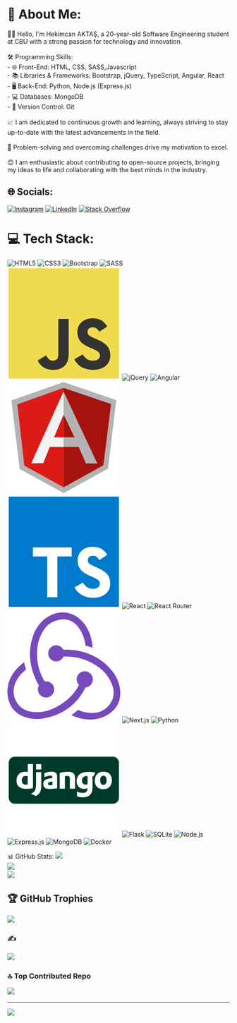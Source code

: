 # 💫 About Me:
👨‍💻 Hello, I'm Hekimcan AKTAŞ, a 20-year-old Software Engineering student at CBU with a strong passion for technology and innovation.<br><br>🛠 Programming Skills:<br>- 🌐 Front-End: HTML, CSS, SASS,Javascript<br>- 📚 Libraries & Frameworks: Bootstrap, jQuery, TypeScript, Angular, React<br>- 🖥️ Back-End: Python, Node.js (Express.js)<br>- 💻 Databases: MongoDB<br>- 💾 Version Control: Git<br><br>📈 I am dedicated to continuous growth and learning, always striving to stay up-to-date with the latest advancements in the field.<br><br>🎯 Problem-solving and overcoming challenges drive my motivation to excel.<br><br>😊 I am enthusiastic about contributing to open-source projects, bringing my ideas to life and collaborating with the best minds in the industry.


## 🌐 Socials:
[![Instagram](https://img.shields.io/badge/Instagram-%23E4405F.svg?logo=Instagram&logoColor=white)](https://instagram.com/hekimcan.aktas) [![LinkedIn](https://img.shields.io/badge/LinkedIn-%230077B5.svg?logo=linkedin&logoColor=white)](https://linkedin.com/in/hekimcan-aktas) [![Stack Overflow](https://img.shields.io/badge/-Stackoverflow-FE7A16?logo=stack-overflow&logoColor=white)](https://stackoverflow.com/users/22125722) 
# 💻 Tech Stack:
![HTML5](https://raw.githubusercontent.com/devicons/devicon/master/icons/html5/html5-original-wordmark.png) ![CSS3](https://raw.githubusercontent.com/devicons/devicon/master/icons/css3/css3-original-wordmark.png) ![Bootstrap](https://raw.githubusercontent.com/devicons/devicon/master/icons/bootstrap/bootstrap-plain-wordmark.png) ![SASS](https://raw.githubusercontent.com/devicons/devicon/master/icons/sass/sass-original.png) ![JavaScript](https://raw.githubusercontent.com/devicons/devicon/master/icons/javascript/javascript-original.svg) ![jQuery](https://raw.githubusercontent.com/devicons/devicon/master/icons/jquery/jquery-original-wordmark.png) ![Angular](https://raw.githubusercontent.com/devicons/devicon/master/icons/angularjs/angularjs-original-wordmark.png) ![Angular.js](https://raw.githubusercontent.com/devicons/devicon/master/icons/angularjs/angularjs-original.svg) ![TypeScript](https://raw.githubusercontent.com/devicons/devicon/master/icons/typescript/typescript-original.svg) ![React](https://raw.githubusercontent.com/devicons/devicon/master/icons/react/react-original-wordmark.png) ![React Router](https://raw.githubusercontent.com/devicons/devicon/master/icons/react/react-original-wordmark.png) ![Redux](https://raw.githubusercontent.com/devicons/devicon/master/icons/redux/redux-original.svg) ![Next.js](https://raw.githubusercontent.com/devicons/devicon/master/icons/nextjs/nextjs-original-wordmark.png) ![Python](https://raw.githubusercontent.com/devicons/devicon/master/icons/python/python-original-wordmark.png) ![Django](https://raw.githubusercontent.com/devicons/devicon/master/icons/django/django-original.svg) ![Flask](https://raw.githubusercontent.com/devicons/devicon/master/icons/flask/flask-original-wordmark.png) ![SQLite](https://raw.githubusercontent.com/devicons/devicon/master/icons/sqlite/sqlite-original-wordmark.png) ![Node.js](https://raw.githubusercontent.com/devicons/devicon/master/icons/nodejs/nodejs-original-wordmark.png) ![Express.js](https://raw.githubusercontent.com/devicons/devicon/master/icons/express/express-original-wordmark.png) ![MongoDB](https://raw.githubusercontent.com/devicons/devicon/master/icons/mongodb/mongodb-original-wordmark.png) ![Docker](https://raw.githubusercontent.com/devicons/devicon/master/icons/docker/docker-original-wordmark.png)








 📊 GitHub Stats:
![](https://github-readme-stats.vercel.app/api?username=hekimm&theme=dark&hide_border=false&include_all_commits=false&count_private=false)<br/>
![](https://github-readme-streak-stats.herokuapp.com/?user=hekimm&theme=dark&hide_border=false)<br/>
![](https://github-readme-stats.vercel.app/api/top-langs/?username=hekimm&theme=dark&hide_border=false&include_all_commits=false&count_private=false&layout=compact)

## 🏆 GitHub Trophies
![](https://github-profile-trophy.vercel.app/?username=hekimm&theme=tokyonight&no-frame=false&no-bg=true&margin-w=4)

### ✍️
![](https://quotes-github-readme.vercel.app/api?type=horizontal&theme=radical)

### 🔝 Top Contributed Repo
![](https://github-contributor-stats.vercel.app/api?username=hekimm&limit=5&theme=dark&combine_all_yearly_contributions=true)

---
[![](https://visitcount.itsvg.in/api?id=hekimm&icon=0&color=0)](https://visitcount.itsvg.in)

<!-- Proudly created with GPRM ( https://gprm.itsvg.in ) -->
